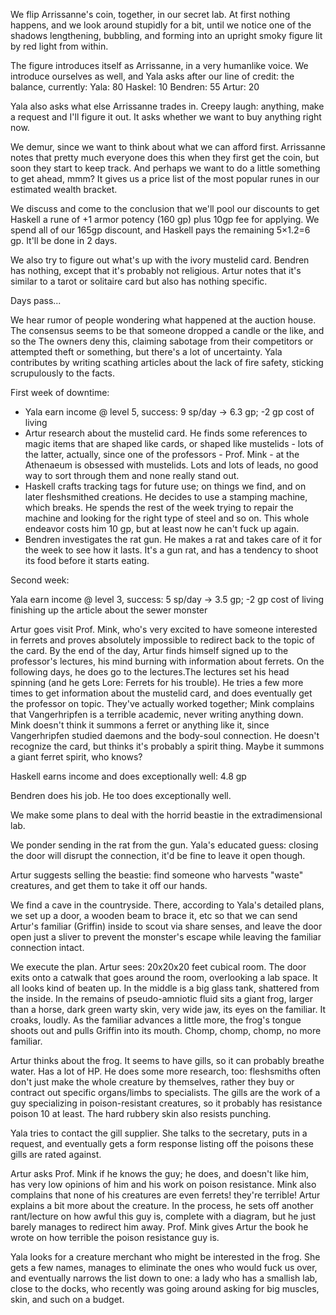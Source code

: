 We flip Arrissanne's coin, together, in our secret lab. At first nothing happens, and we look around stupidly for a bit, until we notice one of the shadows lengthening, bubbling, and forming into an upright smoky figure lit by red light from within.

The figure introduces itself as Arrissanne, in a very humanlike voice. We introduce ourselves as well, and Yala asks after our line of credit: the balance, currently:
Yala: 80 Haskel: 10 Bendren: 55 Artur: 20

Yala also asks what else Arrissanne trades in. Creepy laugh: anything, make a request and I'll figure it out. It asks whether we want to buy anything right now.

We demur, since we want to think about what we can afford first. Arrissanne notes that pretty much everyone does this when they first get the coin, but soon they start to keep track. And perhaps we want to do a little something to get ahead, mmm? It gives us a price list of the most popular runes in our estimated wealth bracket.

We discuss and come to the conclusion that we'll pool our discounts to get Haskell a rune of +1 armor potency (160 gp) plus 10gp fee for applying. We spend all of our 165gp discount, and Haskell pays the remaining 5×1.2=6 gp. It'll be done in 2 days.

We also try to figure out what's up with the ivory mustelid card. Bendren has nothing, except that it's probably not religious. Artur notes that it's similar to a tarot or solitaire card but also has nothing specific.

Days pass...

We hear rumor of people wondering what happened at the auction house. The consensus seems to be that someone dropped a candle or the like, and so the 
The owners deny this, claiming sabotage from their competitors or attempted theft or something, but there's a lot of uncertainty.
Yala contributes by writing scathing articles about the lack of fire safety, sticking scrupulously to the facts.

First week of downtime:
- Yala earn income @ level 5, success: 9 sp/day -> 6.3 gp; -2 gp cost of living
- Artur research about the mustelid card. He finds some references to magic items that are shaped like cards, or shaped like mustelids - lots of the latter, actually, since one of the professors - Prof. Mink - at the Athenaeum is obsessed with mustelids. Lots and lots of leads, no good way to sort through them and none really stand out.
- Haskell crafts tracking tags for future use; on things we find, and on later fleshsmithed creations. He decides to use a stamping machine, which breaks. He spends the rest of the week trying to repair the machine and looking for the right type of steel and so on. This whole endeavor costs him 10 gp, but at least now he can't fuck up again.
- Bendren investigates the rat gun. He makes a rat and takes care of it for the week to see how it lasts. It's a gun rat, and has a tendency to shoot its food before it starts eating.

Second week:

Yala earn income @ level 3, success: 5 sp/day -> 3.5 gp; -2 gp cost of living
finishing up the article about the sewer monster

Artur goes visit Prof. Mink, who's very excited to have someone interested in ferrets and proves absolutely impossible to redirect back to the topic of the card. By the end of the day, Artur finds himself signed up to the professor's lectures, his mind burning with information about ferrets.
On the following days, he does go to the lectures.The lectures set his head spinning (and he gets Lore: Ferrets for his trouble). He tries a few more times to get information about the mustelid card, and does eventually get the professor on topic. They've actually worked together; Mink complains that Vangerhripfen is a terrible academic, never writing anything down. Mink doesn't think it summons a ferret or anything like it, since Vangerhripfen studied daemons and the body-soul connection. He doesn't recognize the card, but thinks it's probably a spirit thing. Maybe it summons a giant ferret spirit, who knows?

Haskell earns income and does exceptionally well: 4.8 gp

Bendren does his job. He too does exceptionally well.

We make some plans to deal with the horrid beastie in the extradimensional lab.

We ponder sending in the rat from the gun. Yala's educated guess: closing the door will disrupt the connection, it'd be fine to leave it open though.

Artur suggests selling the beastie: find someone who harvests "waste" creatures, and get them to take it off our hands.

We find a cave in the countryside. There, according to Yala's detailed plans, we set up a door, a wooden beam to brace it, etc so that we can send Artur's familiar (Griffin) inside to scout via share senses, and leave the door open just a sliver to prevent the monster's escape while leaving the familiar connection intact.

We execute the plan. Artur sees:
20x20x20 feet cubical room. The door exits onto a catwalk that goes around the room, overlooking a lab space. It all looks kind of beaten up. In the middle is a big glass tank, shattered from the inside. In the remains of pseudo-amniotic fluid sits a giant frog, larger than a horse, dark green warty skin, very wide jaw, its eyes on the familiar. It croaks, loudly. As the familiar advances a little more, the frog's tongue shoots out and pulls Griffin into its mouth. Chomp, chomp, chomp, no more familiar.

Artur thinks about the frog. It seems to have gills, so it can probably breathe water. Has a lot of HP. He does some more research, too: fleshsmiths often don't just make the whole creature by themselves, rather they buy or contract out specific organs/limbs to specialists. The gills are the work of a guy specializing in poison-resistant creatures, so it probably has resistance poison 10 at least. The hard rubbery skin also resists punching.

Yala tries to contact the gill supplier. She talks to the secretary, puts in a request, and eventually gets a form response listing off the poisons these gills are rated against.

Artur asks Prof. Mink if he knows the guy; he does, and doesn't like him, has very low opinions of him and his work on poison resistance. Mink also complains that none of his creatures are even ferrets! they're terrible!
Artur explains a bit more about the creature. In the process, he sets off another rant/lecture on how awful this guy is, complete with a diagram, but he just barely manages to redirect him away. Prof. Mink gives Artur the book he wrote on how terrible the poison resistance guy is. 

Yala looks for a creature merchant who might be interested in the frog. She gets a few names, manages to eliminate the ones who would fuck us over, and eventually narrows the list down to one: a lady who has a smallish lab, close to the docks, who recently was going around asking for big muscles, skin, and such on a budget.